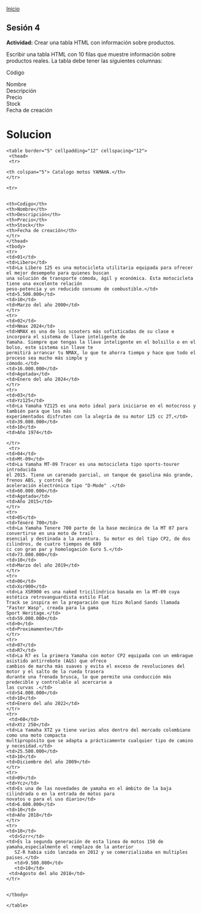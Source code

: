 <!-- No borrar o modificar -->
[Inicio](./index.md)

## Sesión 4


<!-- Su documentación aquí -->

**Actividad:** Crear una tabla HTML con información sobre productos.

Escribir una tabla HTML con 10 filas que muestre información sobre productos reales. La tabla debe tener las siguientes columnas:

Código
<div>
Nombre
<div>
Descripción
<div>
Precio
<div>
Stock
<div>
Fecha de creación
<div>

# Solucion 

    <table border="5" cellpadding="12" cellspacing="12">
     <thead>
     <tr>
          
    <th colspan="5"> Catalogo motos YAMAHA.</th>
    </tr>
        
    <tr>
        

    <th>Codigo</th>
    <th>Nombre</th>
    <th>Descripción</th>
    <th>Precio</th>
    <th>Stock</th>
    <th>Fecha de creación</th>
    </tr>
    </thead>
    <tbody>
    <tr>
    <td>01</td>
    <td>Libero</td>
    <td>La Líbero 125 es una motocicleta utilitaria equipada para ofrecer el mejor desempeño para quienes buscan
    una solución de transporte cómoda, ágil y económica. Esta motocicleta tiene una excelente relación
    peso-potencia y un reducido consumo de combustible.</td>
    <td>5.500.000</td>
    <td>10</td>
    <td>Marzo del año 2000</td>
    </tr>
    <tr>
    <td>02</td>
    <td>Nmax 2024</td>
    <td>NMAX es una de los scooters más sofisticadas de su clase e incorpora el sistema de llave inteligente de
    Yamaha. Siempre que tengas la llave inteligente en el bolsillo o en el bolso, este sistema sin llave te
    permitirá arrancar tu NMAX, lo que te ahorra tiempo y hace que todo el proceso sea mucho más simple y
    cómodo.</td>
    <td>16.000.000</td>
    <td>Agotada</td>
    <td>Enero del año 2024</td>
    </tr>
    <tr>
    <td>03</td>
    <td>Yz125</td>
    <td>La Yamaha YZ125 es una moto ideal para iniciarse en el motocross y también para que los más
    experimentados disfruten con la alegría de su motor 125 cc 2T,</td>
    <td>39.000.000</td>
    <td>10</td>
    <td>Año 1974</td>

    </tr>
     <tr>
    <td>04</td>
    <td>Mt-09</td>
    <td>La Yamaha MT-09 Tracer es una motocicleta tipo sports-tourer introducida
    el 2015. Tiene un carenado parcial, un tanque de gasolina más grande, frenos ABS, y control de
    aceleración electrónica tipo "D-Mode" .</td>
    <td>60.000.000</td>
    <td>Agotada</td>
    <td>Año 2015</td>
    </tr>
    <tr>
    <td>05</td>
    <td>Ténéré 700</td>
    <td>La Yamaha Tenere 700 parte de la base mecánica de la MT 07 para convertirse en una moto de trail
    esencial y destinada a la aventura. Su motor es del tipo CP2, de dos cilindros, de cuatro tiempos de 689
    cc con gran par y homologación Euro 5.</td>
    <td>73.000.000</td>
    <td>10</td>
    <td>Marzo del año 2019</td>
    </tr>
    <tr>
    <td>06</td>
    <td>Xsr900</td>
    <td>La XSR900 es una naked tricilíndrica basada en la MT-09 cuya estética retrovanguardista estilo Flat
    Track se inspira en la preparación que hizo Roland Sands llamada "Faster Wasp", creada para la gama
    Sport Heritage.</td>
    <td>59.000.000</td>
    <td>0</td>
    <td>Proximamente</td>
    </tr>
    <tr>
    <td>07</td>
    <td>R7</td>
    <td>La R7 es la primera Yamaha con motor CP2 equipada con un embrague asistido antirrebote (A&S) que ofrece
    cambios de marcha más suaves y evita el exceso de revoluciones del motor y el salto de la rueda trasera
    durante una frenada brusca, lo que permite una conducción más predecible y controlable al acercarse a
    las curvas .</td>
    <td>54.000.000</td>
    <td>10</td>
    <td>Enero del año 2022</td>
    </tr>
    <tr>
     <td>08</td>
    <td>Xtz 250</td>
    <td>La Yamaha XTZ ya tiene varios años dentro del mercado colombiano como una moto compacta
    multipropósito que se adapta a prácticamente cualquier tipo de camino y necesidad.</td>
    <td>25.500.000</td>
    <td>10</td>
    <td>Diciembre del año 2009</td>
    </tr>
    <tr>
    <td>09</td>
    <td>Ycz</td>
    <td>Es una de las novedades de yamaha en el ámbito de la baja cilindrada o en la entrada de motos para
    novatos o para el uso diario</td>
    <td>6.600.000</td>
    <td>10</td>
    <td>Año 2018</td>
    </tr>
    <tr>
    <td>10</td>
     <td>Szrr</td>
    <td>Es la segunda generación de esta linea de motos 150 de yamaha,especialmente el remplazo de la anterior
       SZ-R habia sido lanzada en 2012 y se comerzializaba en multiples paises.</td>
       <td>9.500.000</td>
       <td>10</td>
     <td>Agosto del año 2018</td>
    </tr>
     
     
    </tbody>
 
    </table>





